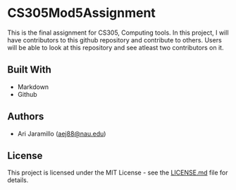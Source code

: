 # CS305Mod5Assignment

This is the final assignment for CS305, Computing tools. In this project, I will have contributors to this github repository and contribute to others. Users will be able to look at this repository and see atleast two contributors on it.

## Built With
  - Markdown
  - Github

## Authors
  - Ari Jaramillo (aej88@nau.edu)


## License

This project is licensed under the MIT License - see the [LICENSE.md](https://github.com/cloudandr0id/CS305Mod5Assignment/blob/main/LICENSE) file for details.
